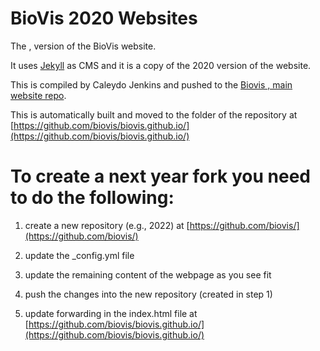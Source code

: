 # BioVis 2020 Websites

The , version of the BioVis website.

It uses [Jekyll](http://jekyllrb.com/) as CMS and it is a copy of the 2020 version of the website.

This is compiled by Caleydo Jenkins and pushed to the [Biovis , main website repo](https://github.com/biovis/,).

This is automatically built and moved to the folder of the repository at [https://github.com/biovis/biovis.github.io/](https://github.com/biovis/biovis.github.io/)

# To create a next year fork you need to do the following:

1) create a new repository (e.g., 2022) at [https://github.com/biovis/](https://github.com/biovis/)

2) update the _config.yml file

3) update the remaining content of the webpage as you see fit

4) push the changes into the new repository (created in step 1)

5) update forwarding in the index.html file at [https://github.com/biovis/biovis.github.io/](https://github.com/biovis/biovis.github.io/)
